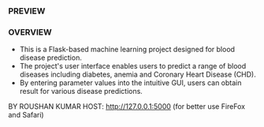 ### PREVIEW

### OVERVIEW

- This is a Flask-based machine learning project designed for blood disease prediction.
- The project's user interface enables users to predict a range of blood diseases including diabetes, anemia and Coronary Heart Disease (CHD).
- By entering parameter values into the intuitive GUI, users can obtain result for various disease predictions.


BY ROUSHAN KUMAR
HOST: http://127.0.0.1:5000 (for better use FireFox and Safari)
